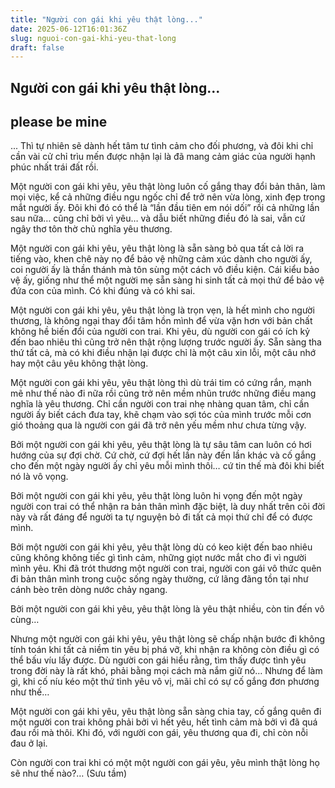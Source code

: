 ```yaml
---
title: "Người con gái khi yêu thật lòng..."
date: 2025-06-12T16:01:36Z
slug: nguoi-con-gai-khi-yeu-that-long
draft: false
---
```


## Người con gái khi yêu thật lòng...

## please be mine

... Thì tự nhiên sẽ dành hết tâm tư tình cảm cho đối phương, và đôi khi chỉ cần vài cử chỉ trìu mến được nhận lại là đã mang cảm giác của người hạnh phúc nhất trái đất rồi. 

Một người con gái khi yêu, yêu thật lòng luôn cố gắng thay đổi bản thân, làm mọi việc, kể cả những điều ngu ngốc chỉ để trở nên vừa lòng, xinh đẹp trong mắt người ấy. Đôi khi đó có thể là “lần đầu tiên em nói dối” rồi cả những lần sau nữa… cũng chỉ bởi vì yêu… và dẫu biết những điều đó là sai, vẫn cứ ngây thơ tôn thờ chủ nghĩa yêu thương.
 
Một người con gái khi yêu, yêu thật lòng là sẵn sàng bỏ qua tất cả lời ra tiếng vào, khen chê này nọ để bảo vệ những cảm xúc dành cho người ấy, coi người ấy là thần thánh mà tôn sùng một cách vô điều kiện. Cái kiểu bảo vệ ấy, giống như thể một người mẹ sẵn sàng hi sinh tất cả mọi thứ để bảo vệ đứa con của mình. Có khi đúng và có khi sai.
 
Một người con gái khi yêu, yêu thật lòng là trọn vẹn, là hết mình cho người thương, là không ngại thay đổi tâm hồn mình để vừa vặn hơn với bản chất không hề biến đổi của người con trai. Khi yêu, dù người con gái có ích kỷ đến bao nhiêu thì cũng trở nên thật rộng lượng trước người ấy. Sẵn sàng tha thứ tất cả, mà có khi điều nhận lại được chỉ là một câu xin lỗi, một câu nhớ hay một câu yêu không thật lòng.
 


Một người con gái khi yêu, yêu thật lòng thì dù trái tim có cứng rắn, mạnh mẽ như thế nào đi nữa rồi cũng trở nên mềm nhũn trước những điều mang nghĩa là yêu thương. Chỉ cần người con trai nhẹ nhàng quan tâm, chỉ cần người ấy biết cách đưa tay, khẽ chạm vào sợi tóc của mình trước mỗi cơn gió thoảng qua là người con gái đã trở nên yếu mềm như chưa từng vậy.
 
Bởi một người con gái khi yêu, yêu thật lòng là tự sâu tâm can luôn có hơi hướng của sự đợi chờ. Cứ chờ, cứ đợi hết lần này đến lần khác và cố gắng cho đến một ngày người ấy chỉ yêu mỗi mình thôi… cứ tin thế mà đôi khi biết nó là vô vọng.
 
Bởi một người con gái khi yêu, yêu thật lòng luôn hi vọng đến một ngày người con trai có thể nhận ra bản thân mình đặc biệt, là duy nhất trên cõi đời này và rất đáng để người ta tự nguyện bỏ đi tất cả mọi thứ chỉ để có được mình. 
 
Bởi một người con gái khi yêu, yêu thật lòng dù có keo kiệt đến bao nhiêu cũng không không tiếc gì tình cảm, những giọt nước mắt cho đi vì người mình yêu. Khi đã trót thương một người con trai, người con gái vô thức quên đi bản thân mình trong cuộc sống ngày thường, cứ lãng đãng tồn tại như cánh bèo trên dòng nước chảy ngang.


 
Bởi một người con gái khi yêu, yêu thật lòng là yêu thật nhiều, còn tin đến vô cùng…
 
Nhưng một người con gái khi yêu, yêu thật lòng sẽ chấp nhận bước đi không tính toán khi tất cả niềm tin yêu bị phá vỡ, khi nhận ra không còn điều gì có thể bấu víu lấy được. Dù người con gái hiểu rằng, tìm thấy được tình yêu trong đời này là rất khó, phải bằng mọi cách mà nắm giữ nó… Nhưng để làm gì, khi cố níu kéo một thứ tình yêu vô vị, mãi chỉ có sự cố gắng đơn phương như thế…
 
Một người con gái khi yêu, yêu thật lòng sẵn sàng chia tay, cố gắng quên đi một người con trai không phải bởi vì hết yêu, hết tình cảm mà bởi vì đã quá đau rồi mà thôi. Khi đó, với người con gái, yêu thương qua đi, chỉ còn nỗi đau ở lại. 
 
Còn người con trai khi có một một người con gái yêu, yêu mình thật lòng họ sẽ như thế nào?…
(Sưu tầm)